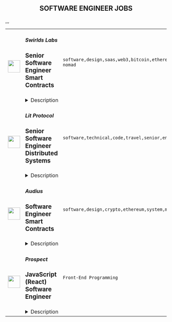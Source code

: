 <div align="center"><h2>SOFTWARE ENGINEER JOBS</h2></div><table><tr>
                <td width="100" height="100" rowspan="2">
                    <img src="https://remoteok.com/assets/img/jobs/7d11bfea94cb970b9d03235e62e484a91675581353.peg" width="38px" height="auto">
                </td>
                <td width="300">
                    <h5>Swirlds Labs</h5>
                    <h3>Senior Software Engineer Smart Contracts</h3>
                </td>
                <td width="300">
                    <code>software,design,saas,web3,bitcoin,ethereum,embedded,security,javascript,java,api,senior,engineer,engineering,backend,digital nomad</code>
                </td>
                <td width="200">
                <text>1 days ago</text>
                </td>
                <td width="100" rowspan="2">
                <a href="https://remoteOK.com/remote-jobs/remote-senior-software-engineer-smart-contracts-swirlds-labs-189714" align="right" target="_blank">Apply</a>
                </td>
            </tr>
            <tr>
                <td colspan="3">
                <details><summary>Description</summary>
                <div class="p-rich_text_section">We are a fast-growing company built around a revolutionary technology â the hashgraph consensus algorithm. Hedera Hashgraph is well-suited to become the worldâs first mass-adopted distributed public ledger because it is blazing fast, highly secure, and ensures fairness. We are on a mission to create a trusted and empowered digital future for everyone; a cyberspace where you work, play, buy, sell, create, and engage socially; where you have safety and privacy in your digital communities; where you feel confident when interacting with others; where you own and control your information.<br>Our team consists of many of the best minds in the industry. We are proud of our high-quality culture, dedicated to our values of integrity, ethics, service, excellence and teamwork. We are looking to hire effective, collegial, and hard-working people to help achieve our vision. Join us and say, âHello future.â</div>
<div class="p-rich_text_section">
<br><strong>About The Role:</strong>
</div>
<div class="p-rich_text_section">
<br>The Smart Contracts team is looking for engineers who can contribute to the Hedera services on the backend in Java and web3 APIs and tools consumed by front end community applications in Javascript/Typescript.</div>
<ul class="p-rich_text_list p-rich_text_list__bullet">
<li>Develop various aspects of the Hedera Hashgraph Distributed Ledger Platform</li>
<li>Implement and enhance the Java based smart contract services on the Hedera network nodes that exposes EVM features</li>
<li>Implement and enhance the EVM and web3 focused API services and tools</li>
<li>Design and implement Ethereum Remote Procedure Call APIs</li>
<li>Develop sample applications to demonstrate value and strength of the platform. Sample applications will include web, mobile, and embedded development</li>
<li>Investigate E2E smart contract transaction execution details between the ledger and the API services</li>
<li>Be a strong and proficient hands-on programmer</li>
<li>Spend 80% of your time designing, coding, and testing</li>
</ul>
<div class="p-rich_text_section"><strong>Skills Needed:</strong></div>
<ul class="p-rich_text_list p-rich_text_list__bullet">
<li>Experience writing and debugging smart contracts for an EVM based ledger</li>
<li>Experience with distributed applications and web3 tools written in JavaScript or TypeScript</li>
<li>Good understanding of the Ethereum blockchain and ecosystem</li>
<li>Experience with blockchain (e.g., Bitcoin or Ethereum) protocol development is a plus</li>
<li>Expertise in the Java programming language and its ecosystem of libraries and tools</li>
<li>Deep knowledge of and experience with the Java VM, covering its strengths and weaknesses</li>
<li>Strong grasp of Computer Science fundamentals including concurrency, performance optimization, and reusability</li>
<li>Strong engineering principles and processes aimed at developing simple, modular, testable, and high-quality code</li>
<li>Familiarity with security principles, cryptographic tools and libraries</li>
<li>Familiarity with high-performance architectural systems and design patterns</li>
<li>Familiarity with test-driven software development processes and continuous integration tools and systems</li>
<li>Experience in developing libraries and platforms for use and deployment by application developers</li>
<li>Application development experience preferred</li>
<li>Systems programming experience including providing services to other software (e.g. operating systems, computational science applications, industrial automation, and SaaS applications) is a big plus</li>
<li>7+ years of software development experience</li>
<li>Master's degree in Computer Science or similar field, or equivalent work experience</li>
</ul><br/><br/>Please mention the word **FONDLY** and tag RMTAyLjg5LjQ3Ljc4 when applying to show you read the job post completely (#RMTAyLjg5LjQ3Ljc4). This is a beta feature to avoid spam applicants. Companies can search these words to find applicants that read this and see they're human.
                </details>
                </td>
            </tr>,<tr>
                <td width="100" height="100" rowspan="2">
                    <img src="https://remoteok.com/assets/img/jobs/6903e51cd76416010223d6da6560a1fe1675322165.peg" width="38px" height="auto">
                </td>
                <td width="300">
                    <h5>Lit Protocol</h5>
                    <h3>Senior Software Engineer Distributed Systems</h3>
                </td>
                <td width="300">
                    <code>software,technical,code,travel,senior,engineer</code>
                </td>
                <td width="200">
                <text>4 days ago</text>
                </td>
                <td width="100" rowspan="2">
                <a href="https://remoteOK.com/remote-jobs/remote-senior-software-engineer-distributed-systems-lit-protocol-188217" align="right" target="_blank">Apply</a>
                </td>
            </tr>
            <tr>
                <td colspan="3">
                <details><summary>Description</summary>
                <div><span style="font-size:12pt;">Lit Protocol is a decentralized threshold cryptography network, a key piece of  infrastructure for the emerging decentralized internet known as web3.</span></div><div><br></div><div><span style="font-size:16px;">We're a well funded, curious, and passionate team that values independence, creative problem solving, and empowering everyone with systems that are open, secure, and private. </span></div><div><br></div><div><span style="font-size:12pt;">Today, Lit Protocol is being used by hundreds of applications for decentralized access control. In the future, Lit Protocol will serve as part of the foundation for an internet with private and portable user data.</span></div><div><br></div><div><span style="font-size:12pt;">Lit Protocol is looking for a Senior Software Engineer to join our team whose focus will be on the core Lit Protocol infrastructure.</span></div><div><br></div><div><span style="font-size:12pt;">In this role, you will have ownership over the features you implement, and are expected to think critically about how they should work to align with the vision of the entire product.</span></div><div><br></div><div><b style="font-size:12pt;">Core Qualifications:</b></div><div><span style="font-size:12pt;">&gt; Fluency in Rust</span></div><div><span style="font-size:12pt;">&gt; Understanding of smart contracts</span></div><div><span style="font-size:12pt;">&gt; Logical thinker interested in building high-assurance systems</span></div><div><span style="font-size:12pt;">&gt; Able to accurately predict and ship code in a timely manner</span></div><div><span style="font-size:12pt;">&gt; Proven track record of independently driving projects in a fast-paced environment</span></div><div><span style="font-size:12pt;">&gt; Comfortable giving and receiving constructive feedback</span></div><div><span style="font-size:12pt;">&gt; Excellent written and verbal communication skills on both technical and non-technical issues</span></div><div><br></div><div><b style="font-size:12pt;">Nice to Have:</b></div><div><span style="font-size:12pt;">&gt; Experience writing Rust smart contracts on platforms like Cosmos / Solana</span></div><div><span style="font-size:12pt;">&gt; Experience working as part of a distributed team</span></div><div><span style="font-size:12pt;">&gt; Experience building decentralized systems</span></div><div><span style="font-size:12pt;">&gt; Experience in cryptography</span></div><div><br></div><div><b style="font-size:12pt;">Some of the Perks:</b></div><div><span style="font-size:12pt;">&gt; Autonomy to work on meaningful, impactful, and interesting problems</span></div><div><span style="font-size:12pt;">&gt; Token incentives</span></div><div><span style="font-size:12pt;">&gt; Insurance + allocation for spouse/dependent</span></div><div><span style="font-size:12pt;">&gt; Company event travel stipends (conferences, etc)</span></div><div><span style="font-size:12pt;">&gt; Remote, flexible working schedule to live your decentralized life</span></div><div><span style="font-size:12pt;">&gt; Generous vacation + unlimited sick days</span></div><div><span style="font-size:12pt;">&gt; Company laptop and home office equipment stipend</span></div><div><br></div><div><br></div><br/><br/>Please mention the word **EXCEEDS** and tag RMTAyLjg5LjQ3Ljc4 when applying to show you read the job post completely (#RMTAyLjg5LjQ3Ljc4). This is a beta feature to avoid spam applicants. Companies can search these words to find applicants that read this and see they're human.
                </details>
                </td>
            </tr>,<tr>
                <td width="100" height="100" rowspan="2">
                    <img src="https://remoteok.com/assets/img/jobs/a74eb10436f2f1f45b0e92e7502c13d21675235747.png" width="38px" height="auto">
                </td>
                <td width="300">
                    <h5>Audius</h5>
                    <h3>Software Engineer Smart Contracts</h3>
                </td>
                <td width="300">
                    <code>software,design,crypto,ethereum,system,music,code,web,engineer,digital nomad</code>
                </td>
                <td width="200">
                <text>5 days ago</text>
                </td>
                <td width="100" rowspan="2">
                <a href="https://remoteOK.com/remote-jobs/remote-software-engineer-smart-contracts-audius-187695" align="right" target="_blank">Apply</a>
                </td>
            </tr>
            <tr>
                <td colspan="3">
                <details><summary>Description</summary>
                <div><b>Who are we? </b></div><div>
<a href="https://audius.co/" class="postings-link" rel="noopener noreferrer nofollow">Audius</a> is a digital streaming service that connects fans directly with artists and exclusive new music. </div><div><br></div><div>It does this by being fully decentralized: Audius is owned and run by a vibrant, open-source community of artists, fans, and developers all around the world. Audius gives artists the power to share never-before-heard music and monetize streams directly. Developers can build their own apps on top of Audius, giving them access to one of the most unique audio catalogs in existence. </div><div><br></div><div>Backed by an all-star team of <a href="https://www.crunchbase.com/organization/audius/company_financials#investors" class="postings-link" rel="noopener noreferrer nofollow">investors</a>, Audius was founded in 2018 and serves over 6 million users every month, making it the largest non-financial crypto application ever built.</div><div><br></div><div><b>Who we are looking for? </b></div><div>We are looking for passionate team-players who will help us architect, build, and ship the most difficult parts of the on-chain entities in the Audius protocol, chiefly in Solana (Rust), where you will bring in and craft new expertise on our team. Audius deploys smart contracts across Ethereum and Solana, and we're looking for proficient systems-programmers with a strong background in low-level languages (ideally Rust) to help us deliver the largest non-financial crypto project to date.</div><div><br></div><div>You are a collaborative engineer who enjoys working with a small team to solve big problems that need innovative solutions. Youâre eager to problem solve in a wide variety of spaces within the blockchain ecosystem (think scalability, governance, NFTs, social tokens, etc.). We solve a lot of problems that can't be easily Googled or searched on StackOverflow, and you have the fundamentals and drive to self-start and come to original solutions.</div><div><br></div><div><b>Our Company</b></div><div>Audius is a 26-person team of entrepreneurs, engineers, audiophiles, and blockchain experts. Our benefits include unlimited PTO, high quality paid medical insurance, FSA, 401k, yearly learning stipend, equipment stipend and a home office setup credit. We also have a monthly concert credit (COVID-19 permitting).</div><div><br></div><div>Our company is fully remote and our team is currently distributed across the United States. </div><p>Key Responsibilities</p><p></p><li>Write, test, and deploy Solana blockchain (Rust) programs</li><li>Write, test, and deploy Ethereum blockchain (Solidity) smart contracts</li><li>Work closely with other blockchain engineers on the team and own core pieces of contract code that powers the economics, data storage, and transactional logic across Audius</li><li>Participate deeply in design discussions around tokenomics, blockchain interoperability, blockchain scalability, and governance systems</li><p>Skills and Experience</p><p></p><li>Deep experience with systems programming, ideally in Rust</li><li>Experience developing and shipping blockchain smart contracts</li><li>3+ years of experience building in production environments</li><li>Solid conceptual understanding of full stack software development including system architecture, web serving infrastructure, and database design</li><li>Great interpersonal and communication skills, comfort working within a small team, and owning projects</li><p></p><br/><br/>Please mention the word **DESIROUS** and tag RMTAyLjg5LjQ3Ljc4 when applying to show you read the job post completely (#RMTAyLjg5LjQ3Ljc4). This is a beta feature to avoid spam applicants. Companies can search these words to find applicants that read this and see they're human.
                </details>
                </td>
            </tr>,<tr>
                <td width="100" height="100" rowspan="2">
                    <img src="https://wwr-pro.s3.amazonaws.com/logos/0015/2558/logo.gif" width="38px" height="auto">
                </td>
                <td width="300">
                    <h5>Prospect</h5>
                    <h3> JavaScript (React) Software Engineer</h3>
                </td>
                <td width="300">
                    <code>Front-End Programming</code>
                </td>
                <td width="200">
                <text>16 days ago</text>
                </td>
                <td width="100" rowspan="2">
                <a href="https://weworkremotely.com/remote-jobs/prospect-javascript-react-software-engineer-1" align="right" target="_blank">Apply</a>
                </td>
            </tr>
            <tr>
                <td colspan="3">
                <details><summary>Description</summary>
                <img src="https://we-work-remotely.imgix.net/logos/0015/2558/logo.gif?ixlib=rails-4.0.0&w=50&h=50&dpr=2&fit=fill&auto=compress" />

<p>
  <strong>Headquarters:</strong> Waterloo, Canada
    <br /><strong>URL:</strong> <a href="https://tryprospect.com">https://tryprospect.com</a>
</p>

<div>We are a remote startup (headquartered in Canada) building a smart, curious, and driven team that’s making software to help sales reps sell better.</div><div>
<br>Prospect is a lead generation app that helps you find contact data right inside your browser in real-time. The best sales teams from the top tech companies in the world use Prospect to crush their sales targets.</div><div><strong><br>MORE ABOUT US</strong></div><div>
<br>We are currently a team of 15 people -- you will be #16 🙂</div><div>
<br>We are self-funded and profitable (no VCs or investors). We did this because we want to do what’s best for our team and customers.</div><div>
<br>Authoritative leadership style is practiced here, where the overall goal is given and you have the freedom to choose your own way of achieving it.</div><div>
<br>We have balanced working hours (~8 hours/day), don’t work weekends, and take ample time off. We don’t have any “managers” and we rarely do any internal meetings.</div><div><strong><br>ABOUT YOU</strong></div><div>
<br>You enjoy writing beautiful code. You care not just about whether the code works, but you think deeply about how well it performs, and how it will be understood by future developers.</div><div>
<br>You like shipping things. You realize that building excellent products is a marathon, not a sprint, and regularly make improvements in iterations.</div><div>
<br>You are an excellent communicator. You realize that working remotely requires thoughtful communication and you do so through great written communication.</div><div>
<br>You self-manage and are open to feedback. You enjoy taking a goal and figuring out how to ship it without heavy direction and regular check-ins.</div><div>
<br>You are product and customer-centric. Whether it is a bug fix, perf improvement, or a new feature, you realize that every line of code is an opportunity to make a user’s experience better.</div><div><strong><br>OUR ENGINEERING TEAM RIGHT NOW</strong></div><div>
<br>We are currently a team of 6 engineers. Our roles are divided based on the projects we work on.</div><div>
<br>We work in 4-week-long development cycles in which we focus on adding new features, fixing bugs, or making improvements. After each cycle, we have a 2-week cool-off which we use to work on anything we would like to as well as plan for the next cycle.</div><div>
<br>Our frontend stack is currently:</div><ul>
<li>
<strong>Languages</strong>: Mostly TypeScript, with some ES6</li>
<li>
<strong>Frameworks</strong>: React, Redux, Redux Sagas</li>
<li>
<strong>Tooling</strong>: ESLint, Jest, Prettier, Storybook</li>
</ul><div>
<br>And the rest of our stack is currently:</div><ul>
<li>
<strong>Backend</strong>: Java with modern practices</li>
<li>
<strong>Cloud</strong>: AWS, managed by Terraform</li>
<li>
<strong>Database</strong>: PostgreSQL</li>
<li>
<strong>Internal:</strong> GitLab, Linear, and LaunchDarkly</li>
</ul><div>
<br><strong>PROJECTS YOU WILL WORK ON</strong>
</div><div>
<br>You will be working on our core application’s frontend. The application is a React/Redux application written in TypeScript with modern best practices.</div><div>
<br>This is a high-impact role. We are looking for someone to take real ownership of one or two core features within the first year. You will own some extremely important parts of our application that serve thousands of customers.</div><div>
<br>We prioritize our projects based on what customers are requesting the most. Some things that you might work on include:</div><ul>
<li>
<strong>DevOps</strong>: Improve the CI pipeline by improving static analysis and adding tests</li>
<li>
<strong>Improvements</strong>: Improve performance to render UI at 60fps</li>
<li>
<strong>Integrations</strong>: Add features to and revamp our Salesforce integration</li>
<li>
<strong>Platform</strong>: Make the main app, a Chrome Extension, work on other platforms</li>
<li>
<strong>Upgrades</strong>: Migrate to the latest versions of core dependencies, such as React</li>
</ul><div>
<br><strong>MUST HAVES</strong>
</div><ul>
<li>3+ years of JavaScript programming experience</li>
<li>Experience shipping React applications to production</li>
</ul><div>
<br><strong>BONUS NICE-TO-HAVES</strong>
</div><ul>
<li>Past remote work experience</li>
<li>Experience at a startup or a small company</li>
<li>Experience working with Rust and TypeScript</li>
<li>Front-end design experience (Figma/Sketch, CSS, an eye for good user interfaces)</li>
</ul><div>
<br><strong>COMPENSATION AND PERKS</strong>
</div><ul>
<li>Salary: $75,000 - $85,000 USD per year</li>
<li>$1,500 annual continued learning budget (for books, courses, and self-improvement)</li>
<li>$1,000+ annual travel spending allowance (money to spend during your vacation)</li>
<li>Flexible working hours (4 hour overlap with EST and the remaining 4 flexible)</li>
<li>4 weeks paid time off</li>
<li>Benefits (health, dental, etc) through our company HSA (for people living in Canada)</li>
</ul>

<p><strong>To apply:</strong> <a href="https://weworkremotely.com/remote-jobs/prospect-javascript-react-software-engineer-1">https://weworkremotely.com/remote-jobs/prospect-javascript-react-software-engineer-1</a></p>

                </details>
                </td>
            </tr></table>